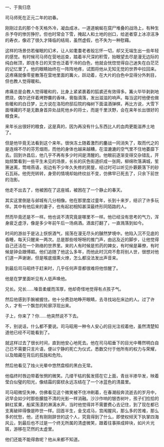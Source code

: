 一、于我归息

司马师死在正元二年的初春。

刚刚过去的那个冬天格外冷，凝血成冰，一道道蜿蜒在腐尸堆叠的战场上，有种生杀予夺的惨厉狰狞。但也时常会下雪，掩起人和土地的创口，给逝者穿上冰凉洁净的寿衣，像迟了很久才降临的结局，虽然虚假，也不失为一种慰藉。

这样的场景仿若催眠的幻术，让人如耄耋老者般忘怀一切，却又无端生出一些年轻的感觉。有时候司马师在营地巡查，踏着半尺深的积雪，抬眼望去尽是漫无边际的纯白帐顶，即连冬日的天空也泛着干冷的白色，他就会恍惚觉得自己迷失在白茫茫的记忆里了。他的眼睛始终在一阵阵地疼，试图将他从无知无觉的世界中拉回来。这疼痛就像零星散落在营地里面的篝火，跃动着，在大片的白色中显得分外刺目，但也教人觉得暖和。

疼痛总是会教人觉得暖和的，比身上紧紧裹着的狐裘还有效得多。篝火毕毕剥剥地燃烧，偶尔还伴着烤野麋的香味，膏脂滴落，发出滋滋的响声。每当这时他便也做些暖和的白日梦，比方说在洛阳府邸后院的梅树下面温酒弹棋，再比方说，大雪下面埋藏的不是无数身首异处战死他乡的将士，而是千里沃野，会在来年长出很好的粮食来。

来年长出很好的粮食，这是真的，因为再没有什么东西比人的血肉更能滋养土地了。

但是他毕竟无法看到这个来年。很快冻土随着激烈的鏖战一同消失了，取而代之的是连绵不尽的芬芳烟雨，而他的身体也越来越糟，在湿漉漉的空气里不住地萎靡下去。回到许昌后，他几乎不再有多少时间是清醒的。他眼前逐渐变得交杂错乱，开始频繁看到一些平生未见的场景，长长的灰色街道织成一张网，柳绵吹落满城，笙箫迷离，莺啼燕语，街边有不少年久失修的房屋，经过时可以听见扑簌簌落下的砂石瓦砾。他兜兜转转，身旁的情境却始终纹丝不变，仿佛早已死去了，只余下前世的泡影。

他走不出去了，他被困在了这座城，被困在了一个静止的春天。

其实这里倒是与邺城有几分相像。他在那里度过童年，长到十来岁，结识了许多玩伴。其中有他后来的妻子，也有起初相知甚深最终形同陌路的人。                            

然而毕竟还是不一样。他也说不清究竟是哪里不一样。他已经没有思考的气力，浑身疲乏虚浮，像是多少年前午后一场病酒。酒盅打翻了，一直溅落到如今。

时间的游丝于是沾上恹恹酒气，摇荡在漫无尽头的醺然梦境中。他陷入沉不见底的昏睡，每天只醒来一两次。总是那些吱呀呀的推门声，由远及近的脚步，让他觉得自己还活在一个熟络的世界里。来的人有时候是煎药的婢女，有时候是幕僚，有时候是钟会跟傅嘏。他们追随了他这么多年，而他此时沉疴不愈将别人世，很想对他们道一声谢谢，但是喉底烟熏火燎，怎么都没法发出声音来。

到最后司马昭终于赶来时，几乎任何声音都很难将他惊醒了。

他是在梦里面听见有人低声唤他。

兄长。兄长……嗓音柔缓而浑厚，他却奇怪地觉得有点孩子气。

然后他感到手腕被握住。他十分费劲地睁开眼睛，去寻找站在床边的人。过了许久，才有一个飘忽的轮廓浮现出来。

子上，你来了？你……他突然说不下去。

不，别说话，什么都不要说。司马昭用一种令人安心的目光注视着他，虽然清楚知道他已经不可能看到了。

就这样过去了很长时间，直到他安心地死去。他在司马昭垂下的目光中蓦然明白自己已不需要只言片语，便以宁静的死亡为仪式，悉数交付于他所有的权力与荣耀，以及暗藏在背后的孤独和危险。

然后他看见了烛火光晕中悠然盘桓的黑白无常。

他临终时唇边带着怅惘的微笑。几缕干枯的鬓发搭在它上面，青丝半掺华发，映着莹白似璧的阳光，像结霜的窗棂永远冻结在了一个冰蓝色的清晨里。

司马昭微怔失神，仿佛看见这个微笑被不住冲刷着，在春潮般奔流逝去的岁月中，迟早会如少时那些朦胧不清的光影一样消融。沙沙作响的银杏树叶，孩子们捡拾的鲜红浆果，船桨荡漾的淋漓水声，当时他觉得并不需要费心去记住，到了现在都已支离破碎得像是昨世一样。回首半生，金戈戎马，宫闱腥风，那么多的苦难，那么多的忧愁，他，还有刚刚辞世的这个人，究竟得到了什么，即使权倾天下执掌四海风云，到最后也不过是一个终无所属的清虚微笑，跟着往事摔成碎块，如片片光斑，游移在茫然的太虚里。

他们还能不能得救呢？他从来都不知道。
